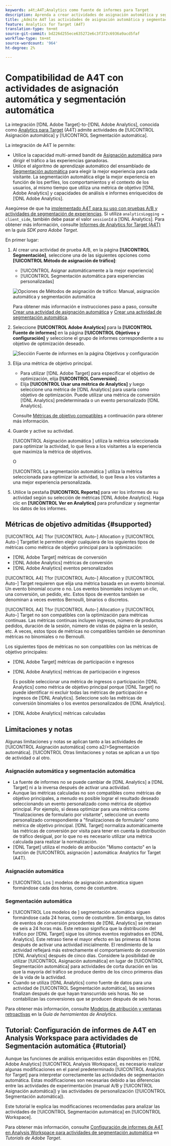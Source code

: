 ```yaml
---
keywords: a4t;A4T;Analytics como fuente de informes para Target
description: Aprenda a crear actividades de asignación automática y segmentación automática en Adobe Target que empleen Analytics como fuente de informes (A4T).
title: ¿Admite A4T las actividades de asignación automática y segmentación automática?
feature: Analytics for Target (A4T)
translation-type: tm+mt
source-git-commit: bd226d255ece635272e6c3f372c6936a9acd5faf
workflow-type: tm+mt
source-wordcount: '964'
ht-degree: 2%

---
```



# Compatibilidad de A4T con actividades de asignación automática y segmentación automática

La integración [!DNL Adobe Target]-to-[!DNL Adobe Analytics], conocida como [Analytics para Target](/help/c-integrating-target-with-mac/a4t/a4t.md) (A4T) admite actividades de [!UICONTROL Asignación automática] y [!UICONTROL Segmentación automática].

La integración de A4T le permite:

* Utilice la capacidad multi-armed bandit de [Asignación automática](/help/c-activities/automated-traffic-allocation/automated-traffic-allocation.md) para dirigir el tráfico a las experiencias ganadoras.
* Utilice el algoritmo de aprendizaje automático del ensamblado de [Segmentación automática](/help/c-activities/auto-target/auto-target-to-optimize.md) para elegir la mejor experiencia para cada visitante. La segmentación automática elige la mejor experiencia en función de los perfiles, los comportamientos y el contexto de los usuarios, al mismo tiempo que utiliza una métrica de objetivo [!DNL Adobe Analytics] y capacidades de análisis e informes enriquecidos de [!DNL Adobe Analytics].

Asegúrese de que ha [implementado A4T para su uso con pruebas A/B y actividades de segmentación de experiencias](/help/c-integrating-target-with-mac/a4t/a4timplementation.md). Si utiliza `analyticsLogging = client_side`, también debe pasar el valor `sessionId` a [!DNL Analytics]. Para obtener más información, consulte [Informes de Analytics for Target (A4T)](https://adobetarget-sdks.gitbook.io/docs/integration-with-experience-cloud/analytics-for-target-a4t-reporting) en la guía *SDK para Adobe Target*.

En primer lugar:

1. Al crear una actividad de prueba A/B, en la página **[!UICONTROL Segmentación]**, seleccione una de las siguientes opciones como **[!UICONTROL Método de asignación de tráfico]**:

   * [!UICONTROL Asignar automáticamente a la mejor experiencia]
   * [!UICONTROL Segmentación automática para experiencias personalizadas]

   ![Opciones de Métodos de asignación de tráfico: Manual, asignación automática y segmentación automática](/help/c-integrating-target-with-mac/a4t/assets/traffic-allocation-methods.png)

   Para obtener más información e instrucciones paso a paso, consulte [Crear una actividad de asignación automática](/help/c-activities/automated-traffic-allocation/create-auto-allocate-activity.md) y [Crear una actividad de segmentación automática](/help/c-activities/auto-target/create-auto-target.md).

1. Seleccione **[!UICONTROL Adobe Analytics]** para la **[!UICONTROL Fuente de informes]** en la página **[!UICONTROL Objetivos y configuración]** y seleccione el grupo de informes correspondiente a su objetivo de optimización deseado.

   ![Sección Fuente de informes en la página Objetivos y configuración](/help/c-integrating-target-with-mac/a4t/assets/a4t-select.png)

1. Elija una métrica de objetivo principal.

   * Para utilizar [!DNL Adobe Target] para especificar el objetivo de optimización, elija **[!UICONTROL Conversión]** .
   * Elija **[!UICONTROL Usar una métrica de Analytics]** y luego seleccione una métrica de [!DNL Analytics] para usarla como objetivo de optimización. Puede utilizar una métrica de conversión [!DNL Analytics] predeterminada o un evento personalizado [!DNL Analytics].

   Consulte [Métricas de objetivo compatibles](#supported) a continuación para obtener más información.

1. Guarde y active su actividad.

   [!UICONTROL Asignación automática ] utiliza la métrica seleccionada para optimizar la actividad, lo que lleva a los visitantes a la experiencia que maximiza la métrica de objetivos.

   O

   [!UICONTROL La segmentación automática ] utiliza la métrica seleccionada para optimizar la actividad, lo que lleva a los visitantes a una mejor experiencia personalizada.

1. Utilice la pestaña **[!UICONTROL Reports]** para ver los informes de su actividad según su selección de métricas [!DNL Adobe Analytics]. Haga clic en **[!UICONTROL Ver en Analytics]** para profundizar y segmentar los datos de los informes.

## Métricas de objetivo admitidas {#supported}

[!UICONTROL A4] Tfor  [!UICONTROL Auto-] Allocation y  [!UICONTROL Auto-] Targetlet le permiten elegir cualquiera de los siguientes tipos de métricas como métrica de objetivo principal para la optimización:

* [!DNL Adobe Target] métricas de conversión
* [!DNL Adobe Analytics] métricas de conversión
* [!DNL Adobe Analytics] eventos personalizados

[!UICONTROL A4] Tfor  [!UICONTROL Auto-] Allocation y  [!UICONTROL Auto-] Target requieren que elija una métrica basada en un evento binomial. Un evento binomial ocurre o no. Los eventos binomiales incluyen un clic, una conversión, un pedido, etc. Estos tipos de eventos también se denominan a veces eventos Bernoulli, binarios o discretos.

[!UICONTROL A4] Tfor  [!UICONTROL Auto-] Allocation y  [!UICONTROL Auto-] Target no son compatibles con la optimización para métricas continuas. Las métricas continuas incluyen ingresos, número de productos pedidos, duración de la sesión, número de vistas de página en la sesión, etc. A veces, estos tipos de métricas no compatibles también se denominan métricas no binomiales o no Bernoulli.

Los siguientes tipos de métricas no son compatibles con las métricas de objetivo principales:

* [!DNL Adobe Target] métricas de participación e ingresos
* [!DNL Adobe Analytics] métricas de participación e ingresos

   Es posible seleccionar una métrica de ingresos o participación [!DNL Analytics] como métrica de objetivo principal porque [!DNL Target] no puede identificar ni excluir todas las métricas de participación e ingresos de [!DNL Analytics]. Seleccione solo las métricas de conversión binomiales o los eventos personalizados de [!DNL Analytics].

* [!DNL Adobe Analytics] métricas calculadas

## Limitaciones y notas

Algunas limitaciones y notas se aplican tanto a las actividades de [!UICONTROL Asignación automática] como a2/>Segmentación automática]. [!UICONTROL  Otras limitaciones y notas se aplican a un tipo de actividad o al otro.

### Asignación automática y segmentación automática

* La fuente de informes no se puede cambiar de [!DNL Analytics] a [!DNL Target] ni a la inversa después de activar una actividad.
* Aunque las métricas calculadas no son compatibles como métricas de objetivo principales, a menudo es posible lograr el resultado deseado seleccionando un evento personalizado como métrica de objetivo principal. Por ejemplo, si desea optimizar para una métrica como &quot;finalizaciones de formulario por visitante&quot;, seleccione un evento personalizado correspondiente a &quot;finalizaciones de formulario&quot; como métrica de objetivo principal. [!DNL Target] normaliza automáticamente las métricas de conversión por visita para tener en cuenta la distribución de tráfico desigual, por lo que no es necesario utilizar una métrica calculada para realizar la normalización.
* [!DNL Target] utiliza el modelo de atribución &quot;Mismo contacto&quot; en la función de  [!UICONTROL asignación ] automática: Analytics for Target (A4T).

### Asignación automática

* [!UICONTROL Los ] modelos de asignación automática siguen formándose cada dos horas, como de costumbre.

### Segmentación automática

* [!UICONTROL Los modelos de ] segmentación automática siguen formándose cada 24 horas, como de costumbre. Sin embargo, los datos de eventos de conversión procedentes de [!DNL Analytics] se retrasan de seis a 24 horas más. Este retraso significa que la distribución del tráfico por [!DNL Target] sigue los últimos eventos registrados en [!DNL Analytics]. Este retraso tiene el mayor efecto en las primeras 48 horas después de activar una actividad inicialmente. El rendimiento de la actividad reflejará más estrechamente el comportamiento de conversión [!DNL Analytics] después de cinco días. Considere la posibilidad de utilizar [!UICONTROL Asignación automática] en lugar de [!UICONTROL Segmentación automática] para actividades de corta duración en las que la mayoría del tráfico se produce dentro de los cinco primeros días de la vida de la actividad.
* Cuando se utiliza [!DNL Analytics] como fuente de datos para una actividad de [!UICONTROL Segmentación automática], las sesiones finalizan después de que hayan transcurrido seis horas. No se contabilizan las conversiones que se producen después de seis horas.

Para obtener más información, consulte [Modelos de atribución y ventanas retroactivas](https://experienceleague.adobe.com/docs/analytics/analyze/analysis-workspace/attribution/models.html) en la *Guía de herramientas de Analytics*.

## Tutorial: Configuración de informes de A4T en Analysis Workspace para actividades de Segmentación automática {#tutorial}

Aunque las funciones de análisis enriquecidos están disponibles en [!DNL Adobe Analytics] [!UICONTROL Analysis Workspace], es necesario realizar algunas modificaciones en el panel predeterminado [!UICONTROL Analytics for Target] para interpretar correctamente las actividades de segmentación automática. Estas modificaciones son necesarias debido a las diferencias entre las actividades de experimentación (manual A/B y [!UICONTROL Asignación automática]) y las actividades de personalización ([!UICONTROL Segmentación automática]).

Este tutorial le explica las modificaciones recomendadas para analizar las actividades de [!UICONTROL Segmentación automática] en [!UICONTROL Workspace].

Para obtener más información, consulte [Configuración de informes de A4T en Analysis Workspace para actividades de segmentación automática](https://experienceleague.adobe.com/docs/target-learn/tutorials/integrations/set-up-a4t-reports-in-analysis-workspace-for-auto-target-activities.html) en *Tutorials de Adobe Target*.